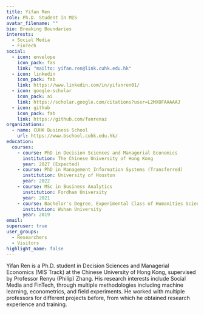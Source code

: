 ```yaml
---
title: Yifan Ren
role: Ph.D. Student in MIS
avatar_filename: ""
bio: Breaking Boundaries
interests:
  - Social Media
  - FinTech
social:
  - icon: envelope
    icon_pack: fas
    link: "mailto: yifan.ren@link.cuhk.edu.hk"
  - icon: linkedin
    icon_pack: fab
    link: https://www.linkedin.com/in/yifanren01/
  - icon: google-scholar
    icon_pack: ai
    link: https://scholar.google.com/citations?user=L2MXOFAAAAAJ
  - icon: github
    icon_pack: fab
    link: https://github.com/fanrenaz
organizations:
  - name: CUHK Business School
    url: https://www.bschool.cuhk.edu.hk/
education:
  courses:
    - course: PhD in Decision Sciences and Managerial Economics
      institution: The Chinese University of Hong Kong
      year: 2027 (Expected)
    - course: PhD in Management Information Systems (Transferred)
      institution: University of Houston
      year: 2022
    - course: MSc in Business Analytics
      institution: Fordham University
      year: 2021
    - course: Bachelor's Degree, Experimental Class of Humanities Sciences
      institution: Wuhan University
      year: 2019
email: 
superuser: true
user_groups:
  - Researchers
  - Visitors
highlight_name: false
---
```

Yifan Ren is a Ph.D. student in Decision Sciences and Managerial Economics (MIS Track) at the Chinese University of Hong Kong, supervised by Professor Renyu (Philip) Zhang. His research interests include Social Media and FinTech, through multiple methodologies including machine learning, econometrics, and field experiments. He worked with multiple professors for different projects before, from which he obtained research experience and training.
